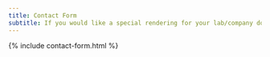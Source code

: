 ```yaml
---
title: Contact Form
subtitle: If you would like a special rendering for your lab/company don't hesitate to reach out! There's nothing I enjoy more than collaborating.
---
```


{% include contact-form.html %}
